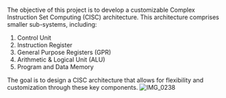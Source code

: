 The objective of this project is to develop a customizable Complex Instruction Set Computing (CISC) architecture. This architecture comprises smaller sub-systems, including:
1. Control Unit
2. Instruction Register
3. General Purpose Registers (GPR)
4. Arithmetic & Logical Unit (ALU)
5. Program and Data Memory

The goal is to design a CISC architecture that allows for flexibility and customization through these key components.
![IMG_0238](https://github.com/ShuklaVedant49/Processor/assets/127012107/39467f89-0e61-4f10-ae31-7b47289b66f1)
